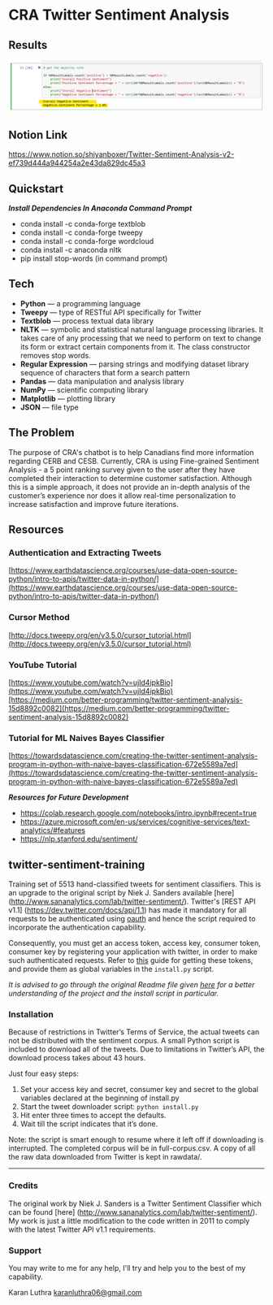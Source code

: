 CRA Twitter Sentiment Analysis
==========================
## Results
![Results](https://github.com/shiyanboxer/CRA-Twitter-Sentiment-Analysis/blob/master/SAResults.png)
## Notion Link
https://www.notion.so/shiyanboxer/Twitter-Sentiment-Analysis-v2-ef739d444a944254a2e43da829dc45a3

## Quickstart
***Install Dependencies In Anaconda Command Prompt***
- conda install -c conda-forge textblob
- conda install -c conda-forge tweepy
- conda install -c conda-forge wordcloud
- conda install -c anaconda nltk
- pip install stop-words (in command prompt)

## Tech
- **Python** — a programming language
- **Tweepy** — type of RESTful API specifically for Twitter
- **Textblob** — process textual data library
- **NLTK** — symbolic and statistical natural language processing libraries. It takes care of any processing that we need to perform on text to change its form or extract certain components from it. The class constructor removes stop words.
- **Regular Expression** — parsing strings and modifying dataset library sequence of characters that form a search pattern
- **Pandas** — data manipulation and analysis library
- **NumPy** — scientific computing library
- **Matplotlib** — plotting library
- **JSON** — file type

## The Problem
The purpose of CRA's chatbot is to help Canadians find more information regarding CERB and CESB. Currently, CRA is using Fine-grained Sentiment Analysis - a 5 point ranking survey given to the user after they have completed their interaction to determine customer satisfaction. Although this is a simple approach, it does not provide an in-depth analysis of the customer’s experience nor does it allow real-time personalization to increase satisfaction and improve future iterations.

## Resources
### Authentication and Extracting Tweets
[https://www.earthdatascience.org/courses/use-data-open-source-python/intro-to-apis/twitter-data-in-python/](https://www.earthdatascience.org/courses/use-data-open-source-python/intro-to-apis/twitter-data-in-python/)

### Cursor Method
[http://docs.tweepy.org/en/v3.5.0/cursor_tutorial.html](http://docs.tweepy.org/en/v3.5.0/cursor_tutorial.html)

### YouTube Tutorial
[https://www.youtube.com/watch?v=ujId4ipkBio](https://www.youtube.com/watch?v=ujId4ipkBio)[https://medium.com/better-programming/twitter-sentiment-analysis-15d8892c0082](https://medium.com/better-programming/twitter-sentiment-analysis-15d8892c0082)

### Tutorial for ML Naives Bayes Classifier
[https://towardsdatascience.com/creating-the-twitter-sentiment-analysis-program-in-python-with-naive-bayes-classification-672e5589a7ed](https://towardsdatascience.com/creating-the-twitter-sentiment-analysis-program-in-python-with-naive-bayes-classification-672e5589a7ed)

***Resources for Future Development***
- https://colab.research.google.com/notebooks/intro.ipynb#recent=true
- https://azure.microsoft.com/en-us/services/cognitive-services/text-analytics/#features
- https://nlp.stanford.edu/sentiment/

## twitter-sentiment-training
Training set of 5513 hand-classified tweets for sentiment classifiers.  This is an upgrade to the original script by Niek J. Sanders available [here] (http://www.sananalytics.com/lab/twitter-sentiment/). Twitter's [REST API v1.1] (https://dev.twitter.com/docs/api/1.1) has made it mandatory for all requests to be authenticated using [oauth](https://dev.twitter.com/docs/auth/oauth#v1-1) and hence the script required to incorporate the authentication capability.

Consequently, you must get an access token, access key, consumer token, consumer key by registering your application with twitter, in order to make such authenticated requests. Refer to [this](https://dev.twitter.com/docs/auth/tokens-devtwittercom) guide for getting these tokens, and provide them as global variables in the `install.py` script.

*It is advised to go through the original Readme file given [here](http://www.sananalytics.com/lab/twitter-sentiment/sanders-twitter-0.2.zip) for a better understanding of the project and the install script in particular.*

### Installation
Because of restrictions in Twitter’s Terms of Service, the actual tweets can not be distributed
with the sentiment corpus. A small Python script is included to download all of the tweets. Due
to limitations in Twitter’s API, the download process takes about 43 hours.

Just four easy steps:  
1. Set your access key and secret, consumer key and secret to the global variables declared at the beginning of install.py  
2. Start the tweet downloader script: `python install.py`  
3. Hit enter three times to accept the defaults.  
4. Wait till the script indicates that it’s done.  

Note: the script is smart enough to resume where it left off if downloading is interrupted.
The completed corpus will be in full-corpus.csv. A copy of all the raw data downloaded from Twitter is kept in rawdata/.

----

### Credits
The original work by Niek J. Sanders is a Twitter Sentiment Classifier which can be found [here] (http://www.sananalytics.com/lab/twitter-sentiment/). 
My work is just a little modification to the code written in 2011 to comply with the latest Twitter API v1.1 requirements.

### Support
You may write to me for any help, I'll try and help you to the best of my capability.

Karan Luthra 
karanluthra06@gmail.com


